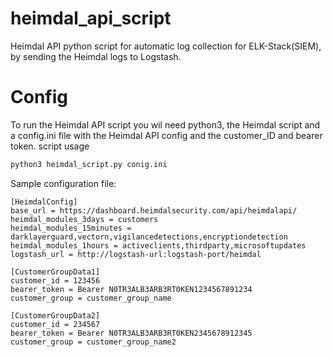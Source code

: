 # heimdal_api_script
Heimdal API python script for automatic log collection for ELK-Stack(SIEM), by sending the Heimdal logs to Logstash.

# Config
To run the Heimdal API script you wil need python3, the Heimdal script and a config.ini file with the Heimdal API config and the customer_ID and bearer token.
script usage
```bash
python3 heimdal_script.py conig.ini
```

Sample configuration file:

```
[HeimdalConfig]
base_url = https://dashboard.heimdalsecurity.com/api/heimdalapi/
heimdal_modules_3days = customers
heimdal_modules_15minutes = darklayerguard,vectorn,vigilancedetections,encryptiondetection
heimdal_modules_1hours = activeclients,thirdparty,microsoftupdates
logstash_url = http://logstash-url:logstash-port/heimdal

[CustomerGroupData1]
customer_id = 123456
bearer_token = Bearer N0TR3ALB3ARB3RT0KEN1234567891234
customer_group = customer_group_name

[CustomerGroupData2]
customer_id = 234567
bearer_token = Bearer N0TR3ALB3ARB3RT0KEN2345678912345
customer_group = customer_group_name2
```
